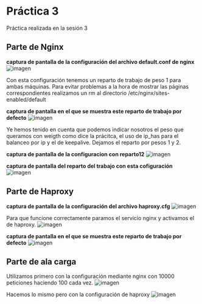 # Práctica 3

Práctica realizada en la sesión 3

## Parte de Nginx

**captura de pantalla de la configuración del archivo default.conf de nginx**
![imagen](https://github.com/AntonioJA/SWAP1617/blob/master/Pr%C3%A1ctica3/configuracionNginx.png)

Con esta configuración tenemos un reparto de trabajo de peso 1 para ambas máquinas.
Para evitar problemas a la hora de mostrar las páginas correspondientes realizamos un rm al directorio 
/etc/nginx/sites-enabled/default

**captura de pantalla en el que se muestra este reparto de trabajo por defecto**
![imagen](https://github.com/AntonioJA/SWAP1617/blob/master/Pr%C3%A1ctica3/repartoTrabajo.png)

Ye hemos tenido en cuenta que podemos indicar nosotros el peso que queramos con weigth como dice la prácitca,
el uso de ip_has para el balanceo por ip y el de keepalive. Dejamos el reparto por pesos 1 y 2.

**captura de pantalla de la configuracion con reparto12**
![imagen](https://github.com/AntonioJA/SWAP1617/blob/master/Pr%C3%A1ctica3/default21.png)


**captura de pantalla del reparto del trabajo con esta cofiguración**
![imagen](https://github.com/AntonioJA/SWAP1617/blob/master/Pr%C3%A1ctica3/reparto2.png)

## Parte de Haproxy

**captura de pantalla de la configuración del archivo haproxy.cfg**
![imagen](https://github.com/AntonioJA/SWAP1617/blob/master/Pr%C3%A1ctica3/haproxyconf.png)

Para que funcione correctamente paramos el servicio nginx y activamos el de haproxy.
![imagen](https://github.com/AntonioJA/SWAP1617/blob/master/Pr%C3%A1ctica3/haproxystart.png)

**captura de pantalla en el que se muestra este reparto de trabajo por defecto**
![imagen](https://github.com/AntonioJA/SWAP1617/blob/master/Pr%C3%A1ctica3/repartohaproxy.png)

## Parte de ala carga

Utilizamos primero con la configuración mediante nginx con 10000 peticiones haciendo 100 cada vez.
![imagen](https://github.com/AntonioJA/SWAP1617/blob/master/Pr%C3%A1ctica3/cargarnginx.png)

Hacemos lo mismo pero con la configuración de haproxy
![imagen](https://github.com/AntonioJA/SWAP1617/blob/master/Pr%C3%A1ctica3/cargarhaproxy.png)
